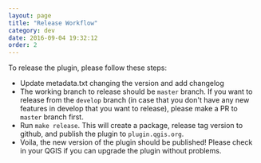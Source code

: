 ```yaml
---
layout: page
title: "Release Workflow"
category: dev
date: 2016-09-04 19:32:12
order: 2
---
```


To release the plugin, please follow these steps:

* Update metadata.txt changing the version and add changelog
* The working branch to release should be ```master``` branch. If you want to
 release from the ```develop``` branch (in case that you don't have any new 
 features in develop that you want to release), please make a PR to 
 ```master``` branch first. 
* Run ```make release```. This will create a package, release tag version to 
github, and publish the plugin to ```plugin.qgis.org```.
* Voila, the new version of the plugin should be published! Please check in your QGIS if you can upgrade the plugin without problems.


